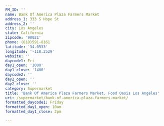 ```yaml
---
FM_ID: ''
name: Bank Of America Plaza Farmers Market
address_1: 333 S Hope St
address_2: ''
city: Los Angeles
state: California
zipcode: '90021'
phone: (818)591-8161
latitude: '34.0533'
longitude: '-118.2529'
website: ''
daycode1: Fri
day1_open: '1000'
day1_close: '1400'
daycode2: ''
day2_open: ''
day2_close: ''
category: Supermarket
title: 'Bank Of America Plaza Farmers Market, Food Oasis Los Angeles'
uri: /supermarket/bank-of-america-plaza-farmers-market/
formatted_daycode1: Friday
formatted_day1_open: 10am
formatted_day1_close: 2pm

---
```

